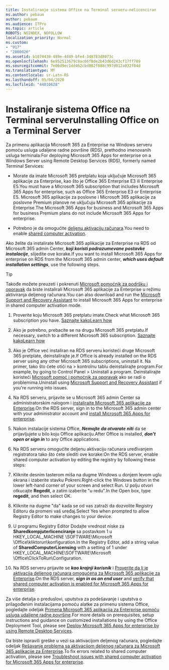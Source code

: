 ```yaml
---
title: Instaliranje sistema Office na Terminal serveru-nelicenciran
ms.author: pebaum
author: pebaum
ms.audience: ITPro
ms.topic: article
ROBOTS: NOINDEX, NOFOLLOW
localization_priority: Normal
ms.custom:
- "917"
- "2000020"
ms.assetid: b1074430-489e-4d49-bfe4-3d8783d8073c
ms.openlocfilehash: 6e952513679c9ac66f8de2b43d6d243cf17ff789
ms.sourcegitcommit: 7e06d9ec1dd462cbd882f088c997d012a032f04d
ms.translationtype: MT
ms.contentlocale: sr-Latn-RS
ms.lasthandoff: 05/04/2020
ms.locfileid: "44010628"
---
```

# <a name="installing-office-on-a-terminal-server"></a><span data-ttu-id="458df-102">Instaliranje sistema Office na Terminal serveru</span><span class="sxs-lookup"><span data-stu-id="458df-102">Installing Office on a Terminal Server</span></span>

<span data-ttu-id="458df-103">Za primenu aplikacija Microsoft 365 za Enterprise na Windows serveru pomoću usluga udaljene radne površine (RDS), prethodno imenovanih usluga terminala:</span><span class="sxs-lookup"><span data-stu-id="458df-103">For deploying Microsoft 365 Apps for enterprise on a Windows Server using Remote Desktop Services (RDS), formerly named Terminal Services:</span></span>
  
- <span data-ttu-id="458df-104">Morate da imate Microsoft 365 pretplatu koja uključuje Microsoft 365 aplikacije za Enterprise, kao što je Office 365 Enterprise E3 ili Enterprise E5.</span><span class="sxs-lookup"><span data-stu-id="458df-104">You must have a Microsoft 365 subscription that includes Microsoft 365 Apps for enterprise, such as Office 365 Enterprise E3 or Enterprise E5.</span></span> <span data-ttu-id="458df-105">Microsoft 365 aplikacije za poslovne i Microsoft 365 aplikacije za poslovne Premium planove ne uključuju Microsoft 365 aplikacije za Enterprise.</span><span class="sxs-lookup"><span data-stu-id="458df-105">The Microsoft 365 Apps for business and Microsoft 365 Apps for business Premium plans do not include Microsoft 365 Apps for enterprise.</span></span>

- <span data-ttu-id="458df-106">Potrebno je da omogućite [deljenu aktivaciju računara](https://docs.microsoft.com/DeployOffice/overview-shared-computer-activation).</span><span class="sxs-lookup"><span data-stu-id="458df-106">You need to enable [shared computer activation](https://docs.microsoft.com/DeployOffice/overview-shared-computer-activation).</span></span>

<span data-ttu-id="458df-107">Ako želite da instalirate Microsoft 365 aplikacije za Enterprise na RDS od Microsoft 365 admin Center, ***koji koristi podrazumevane postavke instalacije***, slijedite ove korake.</span><span class="sxs-lookup"><span data-stu-id="458df-107">If you want to install Microsoft 365 Apps for enterprise on RDS from the Microsoft 365 admin center, ***which uses default installation settings***, use the following steps.</span></span>

> [!TIP]
> <span data-ttu-id="458df-108">Takođe možete preuzeti i pokrenuti [Microsoft pomoćnik za podršku i oporavak](https://aka.ms/SaRA_OfficeSCA_M365Portal) da biste instalirali Microsoft 365 aplikacije za Enterprise u režimu aktiviranja deljenog računara.</span><span class="sxs-lookup"><span data-stu-id="458df-108">You can also download and run the [Microsoft Support and Recovery Assistant](https://aka.ms/SaRA_OfficeSCA_M365Portal) to install Microsoft 365 Apps for enterprise in shared computer activation mode.</span></span>
  
1. <span data-ttu-id="458df-109">Proverite koju Microsoft 365 pretplatu imate.</span><span class="sxs-lookup"><span data-stu-id="458df-109">Check what Microsoft 365 subscription you have.</span></span> [<span data-ttu-id="458df-110">Saznajte kako</span><span class="sxs-lookup"><span data-stu-id="458df-110">Learn how</span></span>](https://docs.microsoft.com/office365/admin/admin-overview/what-subscription-do-i-have)

2. <span data-ttu-id="458df-111">Ako je potrebno, prebacite se na drugu Microsoft 365 pretplatu.</span><span class="sxs-lookup"><span data-stu-id="458df-111">If necessary, switch to a different Microsoft 365 subscription.</span></span> [<span data-ttu-id="458df-112">Saznajte kako</span><span class="sxs-lookup"><span data-stu-id="458df-112">Learn how</span></span>](https://docs.microsoft.com/office365/admin/subscriptions-and-billing/switch-to-a-different-plan)

3. <span data-ttu-id="458df-113">Ako je Office već instaliran na RDS serveru koristeći druge Microsoft 365 pretplate, deinstalirajte je.</span><span class="sxs-lookup"><span data-stu-id="458df-113">If Office is already installed on the RDS server using any other Microsoft 365 subscriptions, uninstall it.</span></span> <span data-ttu-id="458df-114">Na primer, tako što ćete otići na \> kontrolnu tablu deinstalirajte program.</span><span class="sxs-lookup"><span data-stu-id="458df-114">For example, by going to Control Panel \> Uninstall a program.</span></span> <span data-ttu-id="458df-115">Deinstalirajte koristeći [Microsoft pomoć i pomoćnik za oporavak](https://aka.ms/SARA-OfficeUninstall-Alchemy) ako se radi o problemima.</span><span class="sxs-lookup"><span data-stu-id="458df-115">Uninstall using [Microsoft Support and Recovery Assistant](https://aka.ms/SARA-OfficeUninstall-Alchemy) if you're running into issues.</span></span>

4. <span data-ttu-id="458df-116">Na RDS serveru, prijavite se u Microsoft 365 admin Center sa administratorskim nalogom i [instalirajte Microsoft 365 aplikacije za Enterprise](https://portal.office.com/OLS/MySoftware.aspx).</span><span class="sxs-lookup"><span data-stu-id="458df-116">On the RDS server, sign in to the Microsoft 365 admin center with your administrator account and [install Microsoft 365 Apps for enterprise](https://portal.office.com/OLS/MySoftware.aspx).</span></span>

5. <span data-ttu-id="458df-117">Nakon instalacije sistema Office, ***Nemojte da otvarate niti*** da se prijavljujete u bilo koju Office aplikaciju.</span><span class="sxs-lookup"><span data-stu-id="458df-117">After Office is installed, ***don't open or sign in*** to any Office applications.</span></span>

6. <span data-ttu-id="458df-118">Na RDS serveru omogućite deljenu aktivaciju računara uređivanjem registratora tako što ćete slediti ove korake:</span><span class="sxs-lookup"><span data-stu-id="458df-118">On the RDS server, enable shared computer activation by editing the registry by following these steps:</span></span>

1. <span data-ttu-id="458df-119">Kliknite desnim tasterom miša na dugme Windows u donjem levom uglu ekrana i izaberite stavku Pokreni.</span><span class="sxs-lookup"><span data-stu-id="458df-119">Right-click the Windows button in the lower left-hand corner of your screen and select Run.</span></span> <span data-ttu-id="458df-120">U polju otvori otkucajte **Regedit**, a zatim izaberite "u redu".</span><span class="sxs-lookup"><span data-stu-id="458df-120">In the Open box, type **regedit**, and then select OK.</span></span>

2. <span data-ttu-id="458df-121">Kliknite na dugme "da" kada se od vas zatraži da dozvolite Registry Editoru da promeni vaš uređaj.</span><span class="sxs-lookup"><span data-stu-id="458df-121">Select Yes when prompted to allow Registry Editor to make changes to your device.</span></span>

3. <span data-ttu-id="458df-122">U programu Registry Editor Dodajte vrednost niske za **Sharedkompjuterlicenciranje** sa postavkom 1 u HKEY_LOCAL_MACHINE \SOFTWARE\Microsoft \Office\kliktorun\konfiguration.</span><span class="sxs-lookup"><span data-stu-id="458df-122">In the Registry Editor, add a string value of **SharedComputerLicensing** with a setting of 1 under HKEY_LOCAL_MACHINE\SOFTWARE\Microsoft \Office\ClickToRun\Configuration.</span></span>

7. <span data-ttu-id="458df-123">Na RDS serveru prijavite se ***kao krajnji korisnik*** i [Proverite da li je aktivacija deljenog računara omogućena za Microsoft 365 aplikacije za Enterprise](https://docs.microsoft.com/DeployOffice/troubleshoot-shared-computer-activation#verify-that-activation-for-microsoft-365-apps-succeeded).</span><span class="sxs-lookup"><span data-stu-id="458df-123">On the RDS server, ***sign in as an end user*** and [verify that shared computer activation is enabled for Microsoft 365 Apps for enterprise](https://docs.microsoft.com/DeployOffice/troubleshoot-shared-computer-activation#verify-that-activation-for-microsoft-365-apps-succeeded).</span></span>

<span data-ttu-id="458df-124">Za više detalja o preduslovi, uputstva za podešavanje i uputstva o prilagođenim instalacijama pomoću alatke za primenu sistema Office, pogledajte odeljak [Primena Microsoft 365 aplikacija za Enterprise pomoću usluga udaljene radne površine](https://docs.microsoft.com/DeployOffice/deploy-microsoft-365-apps-remote-desktop-services).</span><span class="sxs-lookup"><span data-stu-id="458df-124">For more details on prerequisites, setup instructions and guidance on customized installations by using the Office Deployment Tool, please see [Deploy Microsoft 365 Apps for enterprise by using Remote Desktop Services](https://docs.microsoft.com/DeployOffice/deploy-microsoft-365-apps-remote-desktop-services).</span></span>
  
<span data-ttu-id="458df-125">Da biste ispravili greške u vezi sa aktivacijom deljenog računara, pogledajte odeljak [Rešavanje problema sa aktivacijom deljenog računara za Microsoft 365 aplikacije za Enterprise](https://docs.microsoft.com/DeployOffice/troubleshoot-shared-computer-activation).</span><span class="sxs-lookup"><span data-stu-id="458df-125">To fix errors related to shared computer activation, please see [Troubleshoot issues with shared computer activation for Microsoft 365 Apps for enterprise](https://docs.microsoft.com/DeployOffice/troubleshoot-shared-computer-activation).</span></span>
  